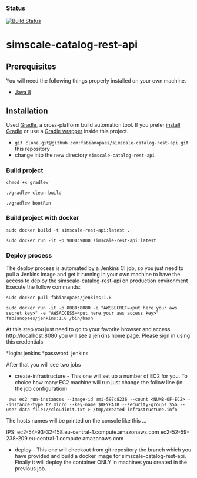 ### Status
[![Build Status](https://travis-ci.org/fabianopaes/simscale-catalog-rest-api.svg?branch=travis-ci)](https://travis-ci.org/fabianopaes/simscale-catalog-rest-api)

# simscale-catalog-rest-api

## Prerequisites

You will need the following things properly installed on your own machine.

* [Java 8](https://www.java.com)

## Installation

Used [Gradle](http://www.gradle.org), a cross-platform build automation tool.
If you prefer [install Gradle](http://www.gradle.org/installation) or use a [Gradle wrapper](http://www.gradle.org/docs/current/userguide/gradle_wrapper.html) inside this project.

* `git clone git@github.com:fabianopaes/simscale-catalog-rest-api.git` this repository
* change into the new directory `simscale-catalog-rest-api`

### Build project

```
chmod +x gradlew
```

```
./gradlew clean build
```

```
./gradlew bootRun
```

### Build project with docker

```
sudo docker build -t simscale-rest-api:latest .
```
```
sudo docker run -it -p 9000:9000 simscale-rest-api:latest
```

### Deploy process

The deploy process is automated by a Jenkins CI job, so you just need to pull a Jenkins image and get it running in your own machine to have the access to deploy the simscale-catalog-rest-api on production environment
Execute the follow commands:

```
sudo docker pull fabianopaes/jenkins:1.8
```

```
sudo docker run -it -p 8080:8080 -e "AWSSECRET=<put here your aws secret key>" -e "AWSACCESS=<put here your aws access key>" fabianopaes/jenkins:1.8 /bin/bash
```

At this step you just need to go to your favorite browser and access http://localhost:8080 you will see a jenkins home page. Please sign in using this credentials

*login: jenkins
*password: jenkins

After that you will see two jobs

* create-infrastructure - This one will set up a number of EC2 for you. To choice how many EC2 machine will run just change the follow line (in the job configuration)

```
 aws ec2 run-instances --image-id ami-597c8236 --count <NUMB-OF-EC2> --instance-type t2.micro --key-name $KEYPAIR --security-groups $SG --user-data file://cloudinit.txt > /tmp/created-infrastructure.info
```

The hosts names will be printed on the console like this ...

IPS:
ec2-54-93-32-158.eu-central-1.compute.amazonaws.com ec2-52-59-238-209.eu-central-1.compute.amazonaws.com

* deploy - This one will checkout from git repository the branch which you have provided and build a docker image for simscale-catalog-rest-api. Finally it will deploy the container ONLY in machines you created in the previous job.

